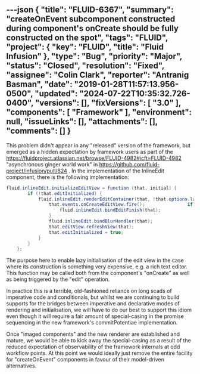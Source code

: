 ---json
{
  "title": "FLUID-6367",
  "summary": "createOnEvent subcomponent constructed during component's onCreate should be fully constructed on the spot",
  "tags": "FLUID",
  "project": {
    "key": "FLUID",
    "title": "Fluid Infusion"
  },
  "type": "Bug",
  "priority": "Major",
  "status": "Closed",
  "resolution": "Fixed",
  "assignee": "Colin Clark",
  "reporter": "Antranig Basman",
  "date": "2019-01-28T11:57:13.956-0500",
  "updated": "2024-07-22T10:35:32.726-0400",
  "versions": [],
  "fixVersions": [
    "3.0"
  ],
  "components": [
    "Framework"
  ],
  "environment": null,
  "issueLinks": [],
  "attachments": [],
  "comments": []
}
---
This problem didn't appear in any "released" version of the framework, but emerged as a hidden expectation by framework users as part of the <https://fluidproject.atlassian.net/browse/FLUID-4982#icft=FLUID-4982> "asynchronous ginger world work" in <https://github.com/fluid-project/infusion/pull/824> . In the implementation of the InlineEdit component, there is the following implementation:

```java
fluid.inlineEdit.initializeEditView = function (that, initial) {
        if (!that.editInitialized) {
            fluid.inlineEdit.renderEditContainer(that, !that.options.lazyEditView || !initial);            if (!that.options.lazyEditView || !initial) {
                that.events.onCreateEditView.fire();                if (that.textEditButton) {
                    fluid.inlineEdit.bindEditFinish(that);
                }
                fluid.inlineEdit.bindBlurHandler(that);
                that.editView.refreshView(that);
                that.editInitialized = true;
            }
        }
    };
```

The purpose here to enable lazy initialisation of the edit view in the case where its construction is something very expensive, e.g. a rich text editor. This function may be called both from the component's "onCreate" as well as being triggered by the "edit" operation.

In practice this is a terrible, old-fashioned reliance on long scads of imperative code and conditionals, but whilst we are continuing to build supports for the bridges between imperative and declarative modes of rendering and initialisation, we will have to do our best to support this idiom even though it will require a fair amount of special-casing in the promise sequencing in the new framework's commitPotentiae implementation.

Once "imaged components" and the new renderer are established and mature, we would be able to kick away the special-casing as a result of the reduced expectation of observability of the framework internals at odd workflow points. At this point we would ideally just remove the entire facility for "createOnEvent" components in favour of their model-driven alternatives.

        